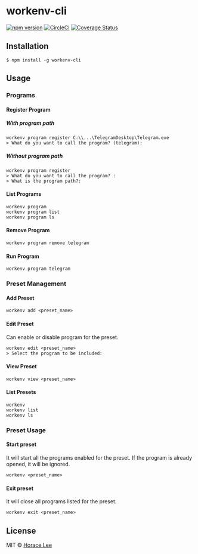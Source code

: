 # workenv-cli

[![npm version](https://badge.fury.io/js/workenv-cli.svg)](https://badge.fury.io/js/workenv-cli)
[![CircleCI](https://circleci.com/gh/horacehylee/workenv-cli.svg?style=svg)](https://circleci.com/gh/horacehylee/workenv-cli)
[![Coverage Status](https://coveralls.io/repos/github/horacehylee/workenv-cli/badge.svg?branch=master&service=github)](https://coveralls.io/github/horacehylee/workenv-cli?branch=master&service=github)

## Installation

```
$ npm install -g workenv-cli
```

## Usage

### Programs

#### Register Program

##### With program path

```
workenv program register C:\\...\TelegramDesktop\Telegram.exe
> What do you want to call the program? (telegram):
```

##### Without program path

```
workenv program register
> What do you want to call the program? :
> What is the program path?:
```

#### List Programs

```
workenv program
workenv program list
workenv program ls
```

#### Remove Program

```
workenv program remove telegram
```

#### Run Program

```
workenv program telegram
```

### Preset Management

#### Add Preset

```
workenv add <preset_name>
```

#### Edit Preset

Can enable or disable program for the preset.

```
workenv edit <preset_name>
> Select the program to be included: 
```

#### View Preset

```
workenv view <preset_name>
```

#### List Presets

```
workenv
workenv list
workenv ls
```

### Preset Usage

#### Start preset

It will start all the programs enabled for the preset. If the program is already opened, it will be ignored.

```
workenv <preset_name>
```

#### Exit preset

It will close all programs listed for the preset.

```
workenv exit <preset_name>
```

## License

MIT © [Horace Lee](https://github.com/horacehylee)
